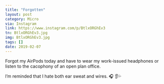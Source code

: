 ```yaml
---
title: "Forgotten"
layout: post
category: Micro
via: Instagram
link: https://www.instagram.com/p/BtlxORGhEv3
tn: BtlxORGhEv3.jpg
img: BtlxORGhEv3.jpg
tags: []
date: 2019-02-07
---
```

Forgot my AirPods today and have to wear my work-issued headphones or listen to the cacophony of an open plan office.

I’m reminded that I hate both ear sweat and wires. 🎧 👂💦